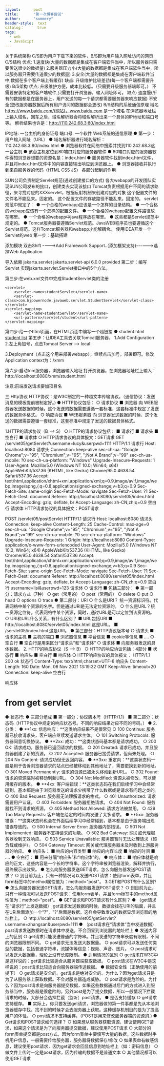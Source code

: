 ```yaml
---
layout:      post
title:       "第一次博客尝试"
author:      "summery"
header-style:  text
catalog：      true
tags:
  - web
  - JavaScipt
---
```

关于系统架构
C/S即为用户下载下来的软件，B/S即为用户输入网址访问的网页
C/S结构
优点:
1.速度快(大量的数据都是集成在客户端软件当中，所以服务器只需要传送很少的数据量)
2.服务器压力小(大量的数据都是集成在客户端软件当中，所以服务器只需要传送很少的数据量)
3.安全(大量的数据都是集成在客户端软件当中,数据在多个客户端上有缓存)
缺点:
升级维护比较差劲(每一个客户端都需要升级)
B/S架构
优点:
升级维护方便，成本比较低。（只需要升级服务器端即可。）
不需要安装特定的客户端软件,只需要打开浏览器，输入网址即可。
缺点:
速度慢(所有的数据都是在服务器上，用户发送的每一个请求都需要服务器来响应数据)
不安全(更改服务器数据后所有用户访问的数据都会更改)
B/S结构的系统通信原理
域名
https://www.baidu.com/(网站)，www.baidu.com 是一个域名
在浏览器地址栏上输入域名，回车之后，域名解析器会将域名解析出来一个具体的IP地址和端口号等。
解析结果也许是：http://110.242.68.3:80/index.html

IP地址:  一台主机的身份证号
端口号:  一个软件
Web系统的通信原理
● 第一步：用户输入网址（URL）
● 域名解析器进行域名解析：110.242.68.3:80/index.html
● 浏览器软件在网络中搜索并找到110.242.68.3这一台主机
● 该台主机定位到80端口对应的服务器软件
● 80端口对应的服务器软件得知浏览器想要的资源名是：index.html
● 服务器软件找到index.html文件，并且将index.html文件中的内容直接输出响应到浏览器上。
● 浏览器接收并执行到来自服务器的代码（HTML CSS JS）
各部分起到的作用

SUN公司负责制定Servlet规范(通过创建接口的方式)
各大webapp的开发团队实现SUN公司发布的接口，创建类去实现该接口
Tomcat负责根据用户不同的请求路径，来寻找对应的XXXservlet，根据反射机制来创建对应的对象
这个配置文件的文件名不能乱来。固定的。
这个配置文件的存放路径不能乱来。固定的。
servlet规范中规定了：
● 一个合格的webapp应该是一个怎样的目录结构。
● 一个合格的webapp应该有一个怎样的配置文件。
● 一个合格的webapp配置文件路径放在哪里。
● 一个合格的webapp中java程序放在哪里。
● 这些都是Servlet规范中规定的。
● Tomcat服务器要遵循Servlet规范。JavaWEB程序员也要遵循这个Servlet规范。这样Tomcat服务器和webapp才能解耦合。
使用IDEA开发一个Servlet的web
第一步：基础搭建

添加模块
双击Shift	---->Add Framework Support..(添加框架支持)------>选择Web Application

导入依赖
<dependency>
    <groupId>jakarta.servlet</groupId>
    <artifactId>jakarta.servlet-api</artifactId>
    <version>6.0.0</version>
    <scope>provided</scope>
</dependency>
第二步：编写Servlet
实现jakarta.servlet.Servlet接口中的5个方法。

第三步:在web.xml文件中完成StudentServlet类的注册
<?xml version="1.0" encoding="UTF-8"?>
<web-app xmlns="http://xmlns.jcp.org/xml/ns/javaee"
         xmlns:xsi="http://www.w3.org/2001/XMLSchema-instance"
         xsi:schemaLocation="http://xmlns.jcp.org/xml/ns/javaee http://xmlns.jcp.org/xml/ns/javaee/web-app_4_0.xsd"
         version="4.0">


    <servlet>
        <servlet-name>studentServlet</servlet-name>
        <servlet-class>com.bjpowernode.javaweb.servlet.StudentServlet</servlet-class>
    </servlet>
    <servlet-mapping>
        <servlet-name>studentServlet</servlet-name>
        <url-pattern>/servlet/student</url-pattern>
    </servlet-mapping>
</web-app>
第四步:给一个html页面，在HTML页面中编写一个超链接
● student.html
<!DOCTYPE html>
<html lang="en">
<head>
    <meta charset="UTF-8">
    <title>Title</title>
</head>
<body>
<!--这里的项目名是 /xmm ，无法动态获取，先写死-->
<a href="/xmm/servlet/student">student list</a>
</body>
</html>
第五步：让IDEA工具去关联Tomcat服务器。
1.Add Configuration
2.左上角加号，点击Tomcat Server --> local

3.Deployment（点击这个用来部署webapp），继续点击加号，部署即可。修改 Application context为：/xmm

第六步:启动tom服务器，浏览器输入地址
打开浏览器，在浏览器地址栏上输入：http://localhost:8080/xmm/student.html

注意:前端发送请求要加项目名

三.Http协议
HTTP协议：是W3C制定的一种超文本传输协议。（通信协议：发送消息的模板提前被制定好。)
● HTTP协议包括： 
  ○ 请求协议 
    ■ 浏览器  向   WEB服务器发送数据的时候，这个发送的数据需要遵循一套标准，这套标准中规定了发送的数据具体格式。
  ○ 响应协议 
    ■ WEB服务器  向  浏览器发送数据的时候，这个发送的数据需要遵循一套标准，这套标准中规定了发送的数据具体格式。

 1.HTTP的请求协议（B --> S） 
  ○  HTTP的请求协议包括：
    ■ 请求行
    ■ 请求头
    ■ 空白行
    ■ 请求体
  ○  HTTP请求协议的具体报文：GET请求 
GET /servlet05/getServlet?username=lucy&userpwd=1111 HTTP/1.1                       请求行
Host: localhost:8080                                                                请求头
Connection: keep-alive
sec-ch-ua: "Google Chrome";v="95", "Chromium";v="95", ";Not A Brand";v="99"
sec-ch-ua-mobile: ?0
sec-ch-ua-platform: "Windows"
Upgrade-Insecure-Requests: 1
User-Agent: Mozilla/5.0 (Windows NT 10.0; Win64; x64) AppleWebKit/537.36 (KHTML, like Gecko) Chrome/95.0.4638.54 Safari/537.36
Accept: text/html,application/xhtml+xml,application/xml;q=0.9,image/avif,image/webp,image/apng,*/*;q=0.8,application/signed-exchange;v=b3;q=0.9
Sec-Fetch-Site: same-origin
Sec-Fetch-Mode: navigate
Sec-Fetch-User: ?1
Sec-Fetch-Dest: document
Referer: http://localhost:8080/servlet05/index.html
Accept-Encoding: gzip, deflate, br
Accept-Language: zh-CN,zh;q=0.9
                                                                                    空白行
                                                                                    请求体
HTTP请求协议的具体报文：POST请求 


POST /servlet05/postServlet HTTP/1.1                                              请求行
Host: localhost:8080                                                              请求头
Connection: keep-alive
Content-Length: 25
Cache-Control: max-age=0
sec-ch-ua: "Google Chrome";v="95", "Chromium";v="95", ";Not A Brand";v="99"
sec-ch-ua-mobile: ?0
sec-ch-ua-platform: "Windows"
Upgrade-Insecure-Requests: 1
Origin: http://localhost:8080
Content-Type: application/x-www-form-urlencoded
User-Agent: Mozilla/5.0 (Windows NT 10.0; Win64; x64) AppleWebKit/537.36 (KHTML, like Gecko) Chrome/95.0.4638.54 Safari/537.36
Accept: text/html,application/xhtml+xml,application/xml;q=0.9,image/avif,image/webp,image/apng,*/*;q=0.8,application/signed-exchange;v=b3;q=0.9
Sec-Fetch-Site: same-origin
Sec-Fetch-Mode: navigate
Sec-Fetch-User: ?1
Sec-Fetch-Dest: document
Referer: http://localhost:8080/servlet05/index.html
Accept-Encoding: gzip, deflate, br
Accept-Language: zh-CN,zh;q=0.9
                                                                                  空白行
username=lisi&userpwd=123                                                         请求体
  ○  请求行 
    ■ 包括三部分： 
      ● 第一部分：请求方式（7种） 
        ○ get（常用的）
        ○ post（常用的）
        ○ delete
        ○ put
        ○ head
        ○ options
        ○ trace
      ● 第二部分：URI 
        ○ 什么是URI？ 统一资源标识符。代表网络中某个资源的名字。但是通过URI是无法定位资源的。
        ○ 什么是URL？统一资源定位符。代表网络中某个资源，同时，通过URL是可以定位到该资源的。
        ○ URI和URL什么关系，有什么区别？ 
          ■ URL包括URI
          ■ http://localhost:8080/servlet05/index.html 这是URL。
          ■ /servlet05/index.html 这是URI。
      ● 第三部分：HTTP协议版本号
  ○  请求头 
    ■ 请求的主机
    ■ 主机的端口
    ■ 浏览器信息
    ■ 平台信息
    ■ cookie等信息
    ■ ....
  ○  空白行 
    ■ 空白行是用来区分“请求头”和“请求体”
  ○  请求体 
    ■ 向服务器发送的具体数据。
2. HTTP的响应协议（S --> B） 
  ○  HTTP的响应协议包括：4部分 
    ■ 状态行
    ■ 响应头
    ■ 空白行
    ■ 响应体
  ○  HTTP响应协议的具体报文： 
HTTP/1.1 200 ok                                     状态行
Content-Type: text/html;charset=UTF-8               响应头
Content-Length: 160
Date: Mon, 08 Nov 2021 13:19:32 GMT
Keep-Alive: timeout=20
Connection: keep-alive
                                                    空白行
<!doctype html>                                     响应体
<html>
    <head>
        <title>from get servlet</title>
    </head>
    <body>
        <h1>from get servlet</h1>
    </body>
</html>
● 状态行:
● 三部分组成 
    ■ 第一部分：协议版本号（HTTP/1.1）
    ■ 第二部分：状态码（HTTP协议中规定的响应状态号。不同的响应结果对应不同的号码。） 
      ● 2.分类：
● **1xx: 信息响应：**这类响应结果不是很常见
  ○ 100 Continue: 服务器已接收请求头，客户端应继续发送请求主体。
  ○ 101 Switching Protocols: 服务器同意切换协议。
● **2xx: 成功：**这类状态码基本都是请求成功。
  ○ 200 OK: 请求成功，服务器已返回请求的数据。
  ○ 201 Created: 请求已成功，并且服务器创建了新的资源。
  ○ 202 Accepted: 服务器已接受请求，但尚未处理。
  ○ 204 No Content: 请求成功但无返回内容。
● **3xx: 重定向：**这类状态码一般是用于告诉浏览器请求的站点已经被移动到其他地址了，需要更换到新的地址。
  ○ 301 Moved Permanently: 请求的资源已被永久移动到新URL。
  ○ 302 Found: 请求的资源临时被移动到新URL。
  ○ 304 Not Modified: 资源未被修改，可以使用缓存的版本。
● **4xx: 客户端错误：**这类状态码在我们后续学习中会经常碰到，基本都是由于浏览器发送的请求少携带了什么数据或是请求有问题之类的。
  ○ 400 Bad Request: 服务器无法理解请求的格式。
  ○ 401 Unauthorized: 请求需要用户认证。
  ○ 403 Forbidden: 服务器拒绝请求。
  ○ 404 Not Found: 服务器找不到请求的资源。
  ○ 405 Method Not Allowed: 请求方法被禁用。
  ○ 429 Too Many Requests: 客户端在给定的时间内发送了太多请求。
● **5xx: 服务器错误：**这类状态码也会在外面后续学习中经常碰到，基本都是由于服务端出现错误导致的。
  ○ 500 Internal Server Error: 服务器内部错误。
  ○ 501 Not Implemented: 服务器不支持请求的功能。
  ○ 502 Bad Gateway: 网关或代理服务器收到无效响应。
  ○ 503 Service Unavailable: 服务器暂时无法处理请求（超负载或维护）。
  ○ 504 Gateway Timeout: 网关或代理服务器未及时收到上游服务器的响应。
● 响应头： 
    ■ 响应的内容类型
    ■ 响应的内容长度
    ■ 响应的时间
    ■ ....
● 空白行： 
    ■ 用来分隔“响应头”和“响应体”的。
● 响应体： 		
    ■ 响应体就是响应的正文，这些内容是一个长的字符串，这个字符串被浏览器渲染，解释并执行，最终展示出效果。
●  怎么向服务器发送GET请求，怎么向服务器发送POST请求？ 
  ○ 到目前为止，只有一种情况可以发送POST请求：使用form表单，并且form标签中的method属性值为：method="post"。
3.GET和POST有什么区别?
● 怎么向服务器发送GET请求，怎么向服务器发送POST请求？ 
  ○ 到目前为止，只有一种情况可以发送POST请求：使用form表单，并且form标签中的method属性值为：method="post"。
● GET请求和POST请求有什么区别？   
● （get请求在“请求行”上发送数据） get请求发送数据的时候，数据会挂在URI的后面，并且在URI后面添加一个“?”，"?"后面是数据。这样会导致发送的数据显示浏览器的地址栏上。
  ○ http://localhost:8080/servlet05/getServlet?username=zhangsan&userpwd=1111
● （post请求在“请求体”当中发送数据）post请求发送数据时在请求体中发送，不会回显到浏览器的地址栏上
● 发送内容上的区别
  ○ get请求只能发送普通的字符串。并且发送的字符串长度有限制，不同的浏览器限制不同。
  ○ get请求无法发送大数据量。
  ○ post请求可以发送任何类型的数据，包括普通字符串，流媒体等信息：视频、声音、图片。
  ○ post请求可以发送大数据量，理论上没有长度限制。
● 适用情况的区别
  ○ get请求在W3C中是这样说的：get请求比较适合从服务器端获取数据。
  ○ post请求在W3C中是这样说的：post请求比较适合向服务器端传送数据。
● 数据安全性（正确使用的前提下）
  ○ get请求是安全的。get请求是绝对安全的。为什么？因为get请求只是为了从服务器上获取数据。不会对服务器造成威胁。
  ○ post请求是危险的。为什么？因为post请求是向服务器提交数据，如果这些数据通过后门的方式进入到服务器当中，服务器是很危险的。另外post是为了提交数据，所以一般情况下拦截请求的时候，大部分会选择拦截（监听）post请求。
● 是否支持缓存
  ○ get请求支持缓存。 
    ■ 实际上，你只要发送get请求，浏览器做的第一件事都是先从本地浏览器缓存中找，找不到的时候才会去服务器上获取。这种缓存机制目的是为了提高用户的体验。
  ○ post请求不支持缓存。（POST是用来修改服务器端的资源的.)
● Get请求和POST请求如何选择？
  ○ 如果想从服务器获取资源，建议使用GET请求，如果这个请求是为了向服务器提交数据，建议使用POST请求
  ○ 大部分的form表单提交都是post方式，因为form表单中要填写大量的数据，这些数据时手机用户信息，一般需要传给服务器，服务器将数据保存/修改
  ○ 如果表单有敏感信息，建议使用post请求，因为get请求会回显信息到地址栏上（如：密码信息）
  ○ 做文件上传时一定是post请求，因为传输的数据不是普通文本
  ○ 其他情况都可以使用GET请求
